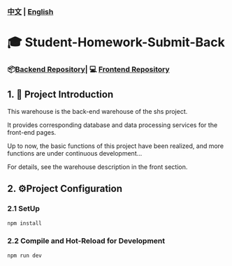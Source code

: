 ### [中文](./README-CN.md) | [English](./README.md)
# 🎓 Student-Homework-Submit-Back
### 📦[Backend Repository](https://github.com/FrancesscaWY/Student-Homework-Submit-Back)| 💻 [Frontend Repository](https://github.com/FrancesscaWY/Student-Homework-Submit-Front)

## 1. 📘 Project Introduction
This warehouse is the back-end warehouse of the shs project. 

It provides corresponding database and data processing services for the front-end pages.

Up to now, the basic functions of this project have been realized, and more functions are under continuous development...

For details, see the warehouse description in the front section.

## 2. ⚙️Project Configuration
### 2.1 SetUp 
```sh
npm install
```

### 2.2 Compile and Hot-Reload for Development
```sh
npm run dev
```
